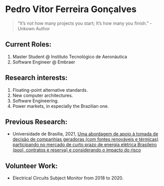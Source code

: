 # Pedro Vitor Ferreira Gonçalves

> "It’s not how many projects you start; It’s how many you finish." - Unkown Author

## Current Roles:

1. Master Student @ Instituto Tecnológico de Aeronáutica
2. Software Engineer @ Embraer

## Research interests:

1. Floating-point alternative standards.
2. New computer architectures.
3. Software Engineering.
4. Power markets, in especially the Brazilian one.

## Previous Research:

- Universidade de Brasília, 2021, [Uma abordagem de apoio à tomada de decisão de companhias geradoras (com fontes renováveis e térmicas) participando no mercado de curto prazo de energia elétrica Brasileiro (pool, contratos e reserva) e considerando o impacto do risco](https://bdm.unb.br/handle/10483/37845)

## Volunteer Work:

- Electrical Circuits Subject Monitor from 2018 to 2020.
